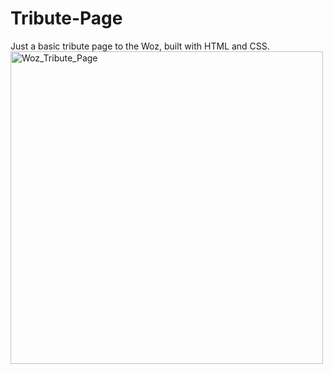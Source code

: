 # Tribute-Page
Just a basic tribute page to the Woz, built with HTML and CSS.
<img width="500" alt="Woz_Tribute_Page" src="https://github.com/vytalman/Tribute-Page/assets/8355633/c6aea83f-fcc2-42e8-a77c-eab2d55dfc60">
